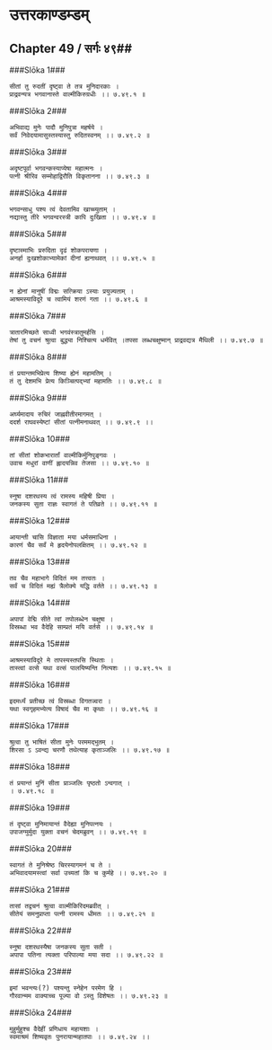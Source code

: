 उत्तरकाण्डम्डम्
===============================


## Chapter 49  / सर्गः ४९##


###Slōka 1###


    सीतां तु रुदतीं दृष्ट्वा ते तत्र मुनिदारकाः ।
    प्राद्रवन्यत्र भगवानास्ते वाल्मीकिरुग्रधीः ।। ७.४९.१ ॥


###Slōka 2###


    अभिवाद्य मुनेः पादौ मुनिपुत्रा महर्षये ।
    सर्वं निवेदयामासुस्तस्यास्तु रुदितस्वनम् ।। ७.४९.२ ॥


###Slōka 3###


    अदृष्टपूर्वा भगवन्कस्याप्येषा महात्मनः ।
    पत्नी श्रीरिव सम्मोहाद्विरौति विकृतानना ।। ७.४९.३ ॥


###Slōka 4###


    भगवन्साधु पश्य त्वं देवतामिव खाच्च्युताम् ।
    नद्यास्तु तीरे भगवन्वरस्त्री कापि दुःखिता ।। ७.४९.४ ॥


###Slōka 5###


    दृष्टास्माभिः प्ररुदिता दृढं शोकपरायणा ।
    अनर्हा दुःखशोकाभ्यामेकां दीनां ह्यनाथवत् ।। ७.४९.५ ॥


###Slōka 6###


    न ह्येनां मानुषीं विद्मः सत्क्रिया ऽस्याः प्रयुज्यताम् ।
    आश्रमस्याविदूरे च त्वामियं शरणं गता ।। ७.४९.६ ॥


###Slōka 7###


    त्रातारमिच्छते साध्वी भगवंस्त्रातुमर्हसि ।
    तेषां तु वचनं श्रुत्वा बुद्ध्या निश्चित्य धर्मवित् ।तपसा लब्धचक्षुष्मान् प्राद्रवद्यत्र मैथिली ।। ७.४९.७ ॥


###Slōka 8###


    तं प्रयान्तमभिप्रेत्य शिष्या ह्येनं महामतिम् ।
    तं तु देशमभि प्रेत्य किञ्चित्पद्भ्यां महामतिः ।। ७.४९.८ ॥


###Slōka 9###


    अर्घ्यमादाय रुचिरं जाह्नवीतीरमागमत् ।
    ददर्श राघवस्येष्टां सीतां पत्नीमनाथवत् ।। ७.४९.९ ।।


###Slōka 10###


    तां सीतां शोकभारार्तां वाल्मीकिर्मुनिपुङ्गवः ।
    उवाच मधुरां वाणीं ह्लादयन्निव तेजसा ।। ७.४९.१० ॥


###Slōka 11###


    स्नुषा दशरथस्य त्वं रामस्य महिषी प्रिया ।
    जनकस्य सुता राज्ञः स्वागतं ते पतिव्रते ।। ७.४९.११ ॥


###Slōka 12###


    आयान्ती चासि विज्ञाता मया धर्मसमाधिना ।
    कारणं चैव सर्वं मे हृदयेनोपलक्षितम् ।। ७.४९.१२ ॥


###Slōka 13###


    तव चैव महाभागे विदितं मम तत्त्वतः ।
    सर्वं च विदितं मह्यं त्रैलोक्ये यद्धि वर्तते ।। ७.४९.१३ ॥


###Slōka 14###


    अपापां वेद्मि सीते त्वां तपोलब्धेन चक्षुषा ।
    विस्रब्धा भव वैदेहि साम्प्रतं मयि वर्तसे ।। ७.४९.१४ ॥


###Slōka 15###


    आश्रमस्याविदूरे मे तापस्यस्तपसि स्थिताः ।
    तास्त्वां वत्से यथा वत्सं पालयिष्यन्ति नित्यशः ।। ७.४९.१५ ॥


###Slōka 16###


    इदमर्ध्यं प्रतीच्छ त्वं विस्रब्धा विगतज्वरा ।
    यथा स्वगृहमभ्येत्य विषादं चैव मा कृथाः ।। ७.४९.१६ ॥


###Slōka 17###


    श्रुत्वा तु भाषितं सीता मुनेः परममद्भुतम् ।
    शिरसा ऽ ऽवन्द्य चरणौ तथेत्याह कृताञ्जलिः ।। ७.४९.१७ ॥


###Slōka 18###


    तं प्रयान्तं मुनिं सीता प्राञ्जलिः पृष्ठतो ऽन्वगात् ।
    । ७.४९.१८ ॥


###Slōka 19###


    तं दृष्ट्वा मुनिमायान्तं वैदेह्या मुनिपत्नयः ।
    उपाजग्मुर्मुदा युक्ता वचनं चेदमब्रुवन् ।। ७.४९.१९ ॥


###Slōka 20###


    स्वागतं ते मुनिश्रेष्ठ चिरस्यागमनं च ते ।
    अभिवादयामस्त्वां सर्वा उच्यतां कि च कुर्महे ।। ७.४९.२० ॥


###Slōka 21###


    तासां तद्वचनं श्रुत्वा वाल्मीकिरिदमब्रवीत् ।
    सीतेयं समनुप्राप्ता पत्नी रामस्य धीमतः ।। ७.४९.२१ ॥


###Slōka 22###


    स्नुषा दशरथस्यैषा जनकस्य सुता सती ।
    अपापा पतिना त्यक्ता परिपाल्या मया सदा ।। ७.४९.२२ ॥


###Slōka 23###


    इमां भवन्त्यः(?) पश्यन्तु स्नेहेन परमेण हि ।
    गौरवान्मम वाक्याच्च पूज्या वो ऽस्तु विशेषतः ।। ७.४९.२३ ॥


###Slōka 24###


    मुहुर्मुहुश्च वैदेहीं प्रणिधाय महायशाः ।
    स्वमाश्रमं शिष्यवृतः पुनरायान्महातपाः ।। ७.४९.२४ ।।


